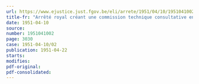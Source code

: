 ```yaml
---
url: https://www.ejustice.just.fgov.be/eli/arrete/1951/04/10/1951041002/justel
title-fr: "Arrêté royal créant une commission technique consultative en matière de télévision"
date: 1951-04-10
source:
number: 1951041002
page: 3030
case: 1951-04-10/02
publication: 1951-04-22
starts:
modifies:
pdf-original:
pdf-consolidated:
---
```



